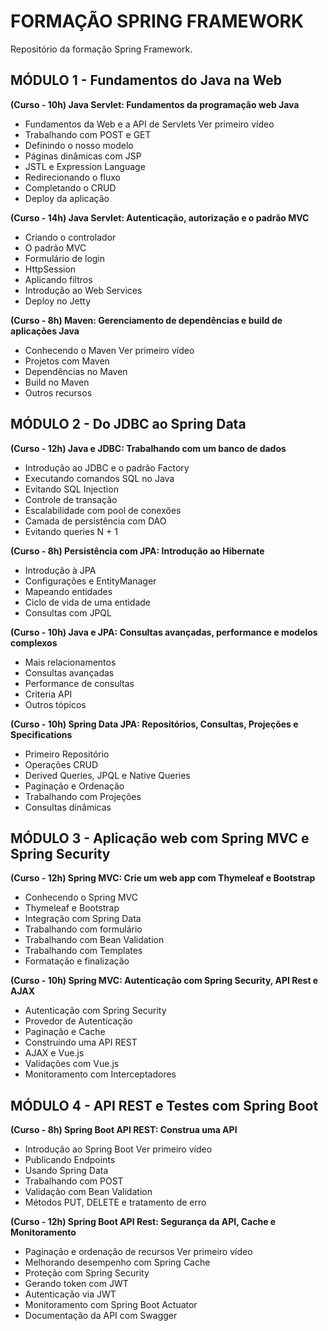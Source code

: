 # FORMAÇÃO SPRING FRAMEWORK  
Repositório da formação Spring Framework.  

## MÓDULO 1 - Fundamentos do Java na Web  

**(Curso - 10h) Java Servlet: Fundamentos da programação web Java**

- Fundamentos da Web e a API de Servlets Ver primeiro vídeo  
- Trabalhando com POST e GET  
- Definindo o nosso modelo  
- Páginas dinâmicas com JSP  
- JSTL e Expression Language  
- Redirecionando o fluxo  
- Completando o CRUD  
- Deploy da aplicação  

**(Curso - 14h) Java Servlet: Autenticação, autorização e o padrão MVC**  

- Criando o controlador  
- O padrão MVC  
- Formulário de login  
- HttpSession  
- Aplicando filtros  
- Introdução ao Web Services  
- Deploy no Jetty  

**(Curso - 8h) Maven: Gerenciamento de dependências e build de aplicações Java**  

- Conhecendo o Maven Ver primeiro vídeo  
- Projetos com Maven  
- Dependências no Maven  
- Build no Maven  
- Outros recursos  

## MÓDULO 2 - Do JDBC ao Spring Data   

**(Curso - 12h) Java e JDBC: Trabalhando com um banco de dados**  

- Introdução ao JDBC e o padrão Factory  
- Executando comandos SQL no Java  
- Evitando SQL Injection  
- Controle de transação  
- Escalabilidade com pool de conexões  
- Camada de persistência com DAO  
- Evitando queries N + 1  

**(Curso - 8h) Persistência com JPA: Introdução ao Hibernate**  

- Introdução à JPA  
- Configurações e EntityManager  
- Mapeando entidades  
- Ciclo de vida de uma entidade  
- Consultas com JPQL

**(Curso - 10h) Java e JPA: Consultas avançadas, performance e modelos complexos**  

- Mais relacionamentos  
- Consultas avançadas  
- Performance de consultas  
- Criteria API  
- Outros tópicos  

**(Curso - 10h) Spring Data JPA: Repositórios, Consultas, Projeções e Specifications**  

- Primeiro Repositório  
- Operações CRUD  
- Derived Queries, JPQL e Native Queries  
- Paginação e Ordenação  
- Trabalhando com Projeções  
- Consultas dinâmicas  

## MÓDULO 3 - Aplicação web com Spring MVC e Spring Security

**(Curso - 12h) Spring MVC: Crie um web app com Thymeleaf e Bootstrap**  

- Conhecendo o Spring MVC  
- Thymeleaf e Bootstrap  
- Integração com Spring Data  
- Trabalhando com formulário  
- Trabalhando com Bean Validation  
- Trabalhando com Templates  
- Formatação e finalização  

**(Curso - 10h) Spring MVC: Autenticação com Spring Security, API Rest e AJAX**  

- Autenticação com Spring Security  
- Provedor de Autenticação  
- Paginação e Cache  
- Construindo uma API REST  
- AJAX e Vue.js  
- Validações com Vue.js  
- Monitoramento com Interceptadores  

## MÓDULO 4 - API REST e Testes com Spring Boot  

**(Curso - 8h) Spring Boot API REST: Construa uma API**  

- Introdução ao Spring Boot Ver primeiro vídeo  
- Publicando Endpoints  
- Usando Spring Data  
- Trabalhando com POST  
- Validação com Bean Validation  
- Métodos PUT, DELETE e tratamento de erro  

**(Curso - 12h) Spring Boot API Rest: Segurança da API, Cache e Monitoramento**  

- Paginação e ordenação de recursos Ver primeiro vídeo
- Melhorando desempenho com Spring Cache
- Proteção com Spring Security
- Gerando token com JWT
- Autenticação via JWT
- Monitoramento com Spring Boot Actuator
- Documentação da API com Swagger  
